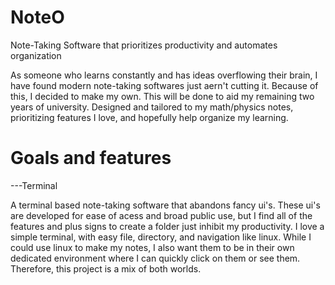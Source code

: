 # NoteO
Note-Taking Software that prioritizes productivity and automates organization

As someone who learns constantly and has ideas overflowing their brain, I have found modern note-taking softwares just aern't cutting it. Because of this, I decided to make my own. This will be done to aid my remaining two years of university. Designed and tailored to my math/physics notes, prioritizing features I love, and hopefully help organize my learning. 

# Goals and features
---Terminal

A terminal based note-taking software that abandons fancy ui's. These ui's are developed for ease of acess and broad public use, but I find all of the features and plus signs to create a folder just inhibit my productivity. I love a simple terminal, with easy file, directory, and navigation like linux. While I could use linux to make my notes, I also want them to be in their own dedicated environment where I can quickly click on them or see them. Therefore, this project is a mix of both worlds. 
